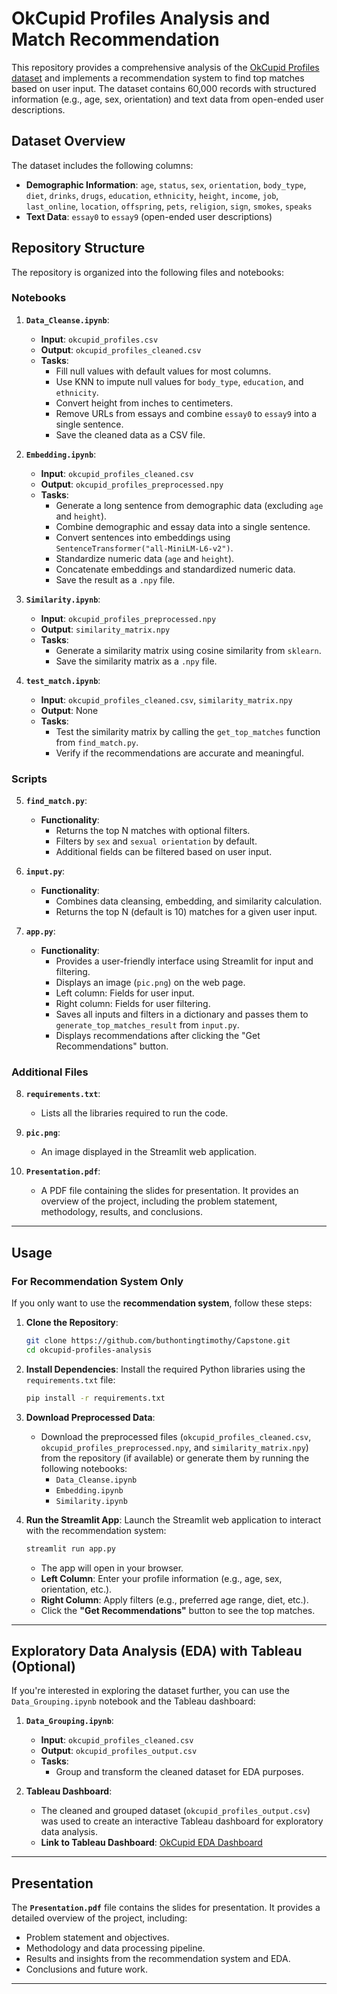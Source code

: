 # OkCupid Profiles Analysis and Match Recommendation

This repository provides a comprehensive analysis of the [OkCupid Profiles dataset](https://www.kaggle.com/datasets/andrewmvd/okcupid-profiles) and implements a recommendation system to find top matches based on user input. The dataset contains 60,000 records with structured information (e.g., age, sex, orientation) and text data from open-ended user descriptions.

## Dataset Overview

The dataset includes the following columns:

- **Demographic Information**: `age`, `status`, `sex`, `orientation`, `body_type`, `diet`, `drinks`, `drugs`, `education`, `ethnicity`, `height`, `income`, `job`, `last_online`, `location`, `offspring`, `pets`, `religion`, `sign`, `smokes`, `speaks`
- **Text Data**: `essay0` to `essay9` (open-ended user descriptions)

## Repository Structure

The repository is organized into the following files and notebooks:

### Notebooks
1. **`Data_Cleanse.ipynb`**:
   - **Input**: `okcupid_profiles.csv`
   - **Output**: `okcupid_profiles_cleaned.csv`
   - **Tasks**:
     - Fill null values with default values for most columns.
     - Use KNN to impute null values for `body_type`, `education`, and `ethnicity`.
     - Convert height from inches to centimeters.
     - Remove URLs from essays and combine `essay0` to `essay9` into a single sentence.
     - Save the cleaned data as a CSV file.

2. **`Embedding.ipynb`**:
   - **Input**: `okcupid_profiles_cleaned.csv`
   - **Output**: `okcupid_profiles_preprocessed.npy`
   - **Tasks**:
     - Generate a long sentence from demographic data (excluding `age` and `height`).
     - Combine demographic and essay data into a single sentence.
     - Convert sentences into embeddings using `SentenceTransformer("all-MiniLM-L6-v2")`.
     - Standardize numeric data (`age` and `height`).
     - Concatenate embeddings and standardized numeric data.
     - Save the result as a `.npy` file.

3. **`Similarity.ipynb`**:
   - **Input**: `okcupid_profiles_preprocessed.npy`
   - **Output**: `similarity_matrix.npy`
   - **Tasks**:
     - Generate a similarity matrix using cosine similarity from `sklearn`.
     - Save the similarity matrix as a `.npy` file.

4. **`test_match.ipynb`**:
   - **Input**: `okcupid_profiles_cleaned.csv`, `similarity_matrix.npy`
   - **Output**: None
   - **Tasks**:
     - Test the similarity matrix by calling the `get_top_matches` function from `find_match.py`.
     - Verify if the recommendations are accurate and meaningful.

### Scripts
5. **`find_match.py`**:
   - **Functionality**:
     - Returns the top N matches with optional filters.
     - Filters by `sex` and `sexual orientation` by default.
     - Additional fields can be filtered based on user input.

6. **`input.py`**:
   - **Functionality**:
     - Combines data cleansing, embedding, and similarity calculation.
     - Returns the top N (default is 10) matches for a given user input.

7. **`app.py`**:
   - **Functionality**:
     - Provides a user-friendly interface using Streamlit for input and filtering.
     - Displays an image (`pic.png`) on the web page.
     - Left column: Fields for user input.
     - Right column: Fields for user filtering.
     - Saves all inputs and filters in a dictionary and passes them to `generate_top_matches_result` from `input.py`.
     - Displays recommendations after clicking the "Get Recommendations" button.

### Additional Files
8. **`requirements.txt`**:
   - Lists all the libraries required to run the code.

9. **`pic.png`**:
   - An image displayed in the Streamlit web application.

10. **`Presentation.pdf`**:
    - A PDF file containing the slides for presentation. It provides an overview of the project, including the problem statement, methodology, results, and conclusions.

---

## Usage

### For Recommendation System Only
If you only want to use the **recommendation system**, follow these steps:

1. **Clone the Repository**:
   ```bash
   git clone https://github.com/buthontingtimothy/Capstone.git
   cd okcupid-profiles-analysis
   ```

2. **Install Dependencies**:
   Install the required Python libraries using the `requirements.txt` file:
   ```bash
   pip install -r requirements.txt
   ```

3. **Download Preprocessed Data**:
   - Download the preprocessed files (`okcupid_profiles_cleaned.csv`, `okcupid_profiles_preprocessed.npy`, and `similarity_matrix.npy`) from the repository (if available) or generate them by running the following notebooks:
     - `Data_Cleanse.ipynb`
     - `Embedding.ipynb`
     - `Similarity.ipynb`

4. **Run the Streamlit App**:
   Launch the Streamlit web application to interact with the recommendation system:
   ```bash
   streamlit run app.py
   ```
   - The app will open in your browser.
   - **Left Column**: Enter your profile information (e.g., age, sex, orientation, etc.).
   - **Right Column**: Apply filters (e.g., preferred age range, diet, etc.).
   - Click the **"Get Recommendations"** button to see the top matches.

---

## Exploratory Data Analysis (EDA) with Tableau (Optional)

If you're interested in exploring the dataset further, you can use the `Data_Grouping.ipynb` notebook and the Tableau dashboard:

1. **`Data_Grouping.ipynb`**:
   - **Input**: `okcupid_profiles_cleaned.csv`
   - **Output**: `okcupid_profiles_output.csv`
   - **Tasks**:
     - Group and transform the cleaned dataset for EDA purposes.

2. **Tableau Dashboard**:
   - The cleaned and grouped dataset (`okcupid_profiles_output.csv`) was used to create an interactive Tableau dashboard for exploratory data analysis.
   - **Link to Tableau Dashboard**: [OkCupid EDA Dashboard](https://public.tableau.com/app/profile/hon.ting.but/viz/EDA_17400899191730/Story)

---

## Presentation

The **`Presentation.pdf`** file contains the slides for presentation. It provides a detailed overview of the project, including:
- Problem statement and objectives.
- Methodology and data processing pipeline.
- Results and insights from the recommendation system and EDA.
- Conclusions and future work.

---